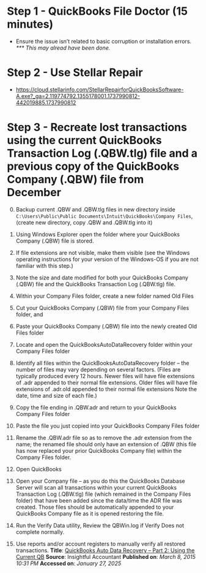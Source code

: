 # Step 1 - QuickBooks File Doctor (15 minutes)

* Ensure the issue isn’t related to basic corruption or installation errors. <br><i>*** This may alread have been done.</i></br>

# Step 2 - Use Stellar Repair
* https://cloud.stellarinfo.com/StellarRepairforQuickBooksSoftware-A.exe?_ga=2.119774792.1355178001.1737990812-442019885.1737990812

# Step 3 - Recreate lost transactions using the current QuickBooks Transaction Log (.QBW.tlg) file and a previous copy of the QuickBooks Company (.QBW) file from December

0) Backup current .QBW and .QBW.tlg files in new directory inside `C:\Users\Public\Public Documents\Intuit\QuickBooks\Company Files`, (create new directory, copy .QBW and .QBW.tlg into it)
1) Using Windows Explorer open the folder where your QuickBooks Company (.QBW) file is stored.

2) If file extensions are not visible, make them visible (see the Windows operating instructions for your version of the Windows-OS if you are not familiar with this step.)

3) Note the size and date modified for both your QuickBooks Company (.QBW) file and the QuickBooks Transaction Log (.QBW.tlg) file.

4) Within your Company Files folder, create a new folder named Old Files

5) Cut your QuickBooks Company (.QBW) file from your Company Files folder, and

6) Paste your QuickBooks Company (.QBW) file into the newly created Old Files folder

7) Locate and open the QuickBooksAutoDataRecovery folder within your Company Files folder

8) Identify all files within the QuickBooksAutoDataRecovery folder – the number of files may vary depending on several factors. (Files are typically produced every 12 hours. Newer files will have file extensions of .adr appended to their normal file extensions.  Older files will have file extensions of .adr.old appended to their normal file extensions  Note the date, time and size of each file.)


9) Copy the file ending in .QBW.adr and return to your QuickBooks Company Files folder

10) Paste the file you just copied into your QuickBooks Company Files folder

11) Rename the .QBW.adr file so as to remove the .adr extension from the name; the renamed file should only have an extension of .QBW (this file has now replaced your prior QuickBooks Company file) within the Company Files folder.

12) Open QuickBooks

13) Open your Company file – as you do this the QuickBooks Database Server will scan all transactions within your current QuickBooks Transaction Log (.QBW.tlg) file (which remained in the Company Files folder) that have been added since the data/time the ADR file was created. Those files should be automatically appended to your QuickBooks Company file as it is opened restoring the file.

14) Run the Verify Data utility, Review the QBWin.log if Verify Does not complete normally.

15) Use reports and/or account registers to manually verify all restored transactions.
**Title**: [QuickBooks Auto Data Recovery – Part 2: Using the Current QB](https://insightfulaccountant.com/accounting-tech/general-ledger/quickbooks-auto-data-recovery-%E2%80%93-part-2%3A-using-the-current-qb/)
**Source**: Insightful Accountant
**Published on**: *March 8, 2015 10:31 PM*
**Accessed on**: *January 27, 2025*

